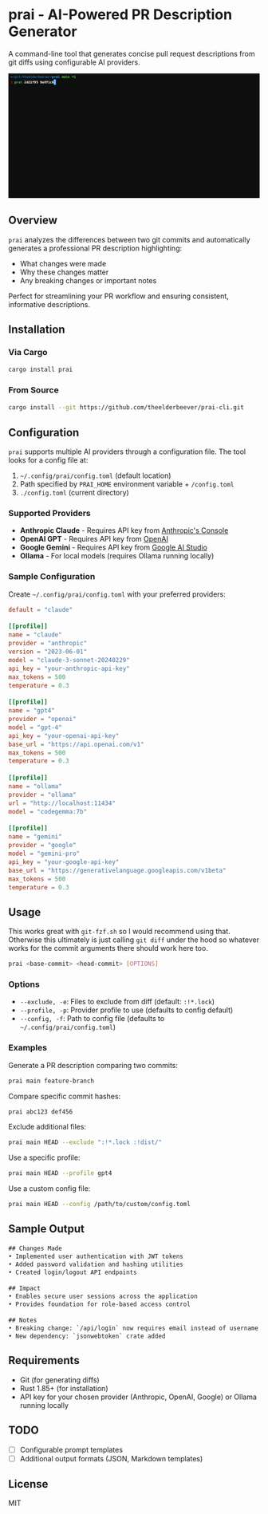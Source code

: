# prai - AI-Powered PR Description Generator

A command-line tool that generates concise pull request descriptions from git diffs using configurable AI providers.

![prai](docs/images/prai.gif)

## Overview

`prai` analyzes the differences between two git commits and automatically generates a professional PR description highlighting:
- What changes were made
- Why these changes matter
- Any breaking changes or important notes

Perfect for streamlining your PR workflow and ensuring consistent, informative descriptions.

## Installation

### Via Cargo

```bash
cargo install prai
```

### From Source

```bash
cargo install --git https://github.com/theelderbeever/prai-cli.git
```

## Configuration

`prai` supports multiple AI providers through a configuration file. The tool looks for a config file at:

1. `~/.config/prai/config.toml` (default location)
2. Path specified by `PRAI_HOME` environment variable + `/config.toml`
3. `./config.toml` (current directory)

### Supported Providers

- **Anthropic Claude** - Requires API key from [Anthropic's Console](https://console.anthropic.com/)
- **OpenAI GPT** - Requires API key from [OpenAI](https://platform.openai.com/)
- **Google Gemini** - Requires API key from [Google AI Studio](https://makersuite.google.com/)
- **Ollama** - For local models (requires Ollama running locally)

### Sample Configuration

Create `~/.config/prai/config.toml` with your preferred providers:

```toml
default = "claude"

[[profile]]
name = "claude"
provider = "anthropic"
version = "2023-06-01"
model = "claude-3-sonnet-20240229"
api_key = "your-anthropic-api-key"
max_tokens = 500
temperature = 0.3

[[profile]]
name = "gpt4"
provider = "openai"
model = "gpt-4"
api_key = "your-openai-api-key"
base_url = "https://api.openai.com/v1"
max_tokens = 500
temperature = 0.3

[[profile]]
name = "ollama"
provider = "ollama"
url = "http://localhost:11434"
model = "codegemma:7b"

[[profile]]
name = "gemini"
provider = "google"
model = "gemini-pro"
api_key = "your-google-api-key"
base_url = "https://generativelanguage.googleapis.com/v1beta"
max_tokens = 500
temperature = 0.3
```

## Usage

This works great with `git-fzf.sh` so I would recommend using that. Otherwise this ultimately is just calling `git diff` under the hood so whatever works for the commit arguments there should work here too.

```bash
prai <base-commit> <head-commit> [OPTIONS]
```

### Options

- `--exclude, -e`: Files to exclude from diff (default: `:!*.lock`)
- `--profile, -p`: Provider profile to use (defaults to config default)
- `--config, -f`: Path to config file (defaults to `~/.config/prai/config.toml`)

### Examples

Generate a PR description comparing two commits:
```bash
prai main feature-branch
```

Compare specific commit hashes:
```bash
prai abc123 def456
```

Exclude additional files:
```bash
prai main HEAD --exclude ":!*.lock :!dist/"
```

Use a specific profile:
```bash
prai main HEAD --profile gpt4
```

Use a custom config file:
```bash
prai main HEAD --config /path/to/custom/config.toml
```

## Sample Output

```
## Changes Made
• Implemented user authentication with JWT tokens
• Added password validation and hashing utilities
• Created login/logout API endpoints

## Impact
• Enables secure user sessions across the application
• Provides foundation for role-based access control

## Notes
• Breaking change: `/api/login` now requires email instead of username
• New dependency: `jsonwebtoken` crate added
```

## Requirements

- Git (for generating diffs)
- Rust 1.85+ (for installation)
- API key for your chosen provider (Anthropic, OpenAI, Google) or Ollama running locally

## TODO

- [ ] Configurable prompt templates
- [ ] Additional output formats (JSON, Markdown templates)

## License

MIT
